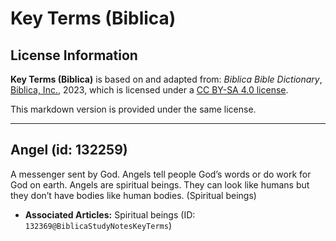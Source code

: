 # Key Terms (Biblica)

## License Information

**Key Terms (Biblica)** is based on and adapted from: _Biblica Bible Dictionary_, [Biblica, Inc.](https://www.biblica.com/), 2023, which is licensed under a [CC BY-SA 4.0 license](https://creativecommons.org/licenses/by-sa/4.0/legalcode.en).

This markdown version is provided under the same license.



--------------------------------

## Angel (id: 132259)

A messenger sent by God. Angels tell people God’s words or do work for God on earth. Angels are spiritual beings. They can look like humans but they don’t have bodies like human bodies. (Spiritual beings)

* **Associated Articles:** Spiritual beings (ID: `132369@BiblicaStudyNotesKeyTerms`)

